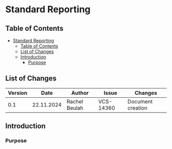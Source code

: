 # Standard Reporting

## Table of Contents
- [Standard Reporting](#Standard-Reporting)
  - [Table of Contents](#table-of-contents)
  - [List of Changes](#list-of-changes)
  - [Introduction](#introduction)
    - [Purpose](#Scope)
   
## List of Changes

| Version | Date       | Author       | Issue    | Changes           |
|---------|------------|--------------|----------|-------------------|
| 0.1     | 22.11.2024 | Rachel Beulah | VCS-14360| Document creation |

## Introduction

### Purpose
